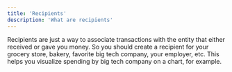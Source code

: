 ```yaml
---
title: 'Recipients'
description: 'What are recipients'
---
```


Recipients are just a way to associate transactions with the entity that either received or gave you money. So you should create a recipient for your grocery store, bakery, favorite big tech company, your employer, etc. This helps you visualize spending by big tech company on a chart, for example.